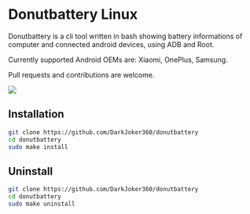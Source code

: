# Donutbattery Linux

Donutbattery is a cli tool written in bash showing battery informations of computer and connected android devices, using ADB and Root.

Currently supported Android OEMs are: Xiaomi, OnePlus, Samsung.

Pull requests and contributions are welcome.

<img src="https://i.imgur.com/Jb6JUsG.png" >

## Installation
```bash
git clone https://github.com/DarkJoker360/donutbattery
cd donutbattery
sudo make install
```

## Uninstall
```bash
git clone https://github.com/DarkJoker360/donutbattery
cd donutbattery
sudo make uninstall
```

